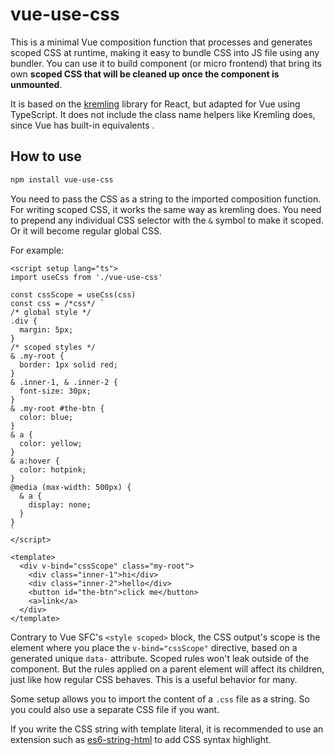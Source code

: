 # vue-use-css

This is a minimal Vue composition function that processes and generates scoped CSS at runtime, making it easy to bundle CSS into JS file using any bundler. You can use it to build component (or micro frontend) that bring its own **scoped CSS that will be cleaned up once the component is unmounted**.

It is based on the [kremling](https://github.com/CanopyTax/kremling) library for React, but adapted for Vue using TypeScript. It does not include the class name helpers like Kremling does, since Vue has built-in equivalents .

## How to use

```sh
npm install vue-use-css
```

You need to pass the CSS as a string to the imported composition function. For writing scoped CSS, it works the same way as kremling does. You need to prepend any individual CSS selector with the `&` symbol to make it scoped. Or it will become regular global CSS.

For example:

```vue
<script setup lang="ts">
import useCss from './vue-use-css'

const cssScope = useCss(css)
const css = /*css*/ `
/* global style */
.div {
  margin: 5px;
}
/* scoped styles */
& .my-root {
  border: 1px solid red;
}
& .inner-1, & .inner-2 {
  font-size: 30px;
}
& .my-root #the-btn {
  color: blue;
}
& a {
  color: yellow;
}
& a:hover {
  color: hotpink;
}
@media (max-width: 500px) {
  & a {
    display: none;
  }
}
`
</script>

<template>
  <div v-bind="cssScope" class="my-root">
    <div class="inner-1">hi</div>
    <div class="inner-2">hello</div>
    <button id="the-btn">click me</button>
    <a>link</a>
  </div>
</template>
```

Contrary to Vue SFC's `<style scoped>` block, the CSS output's scope is the element where you place the `v-bind="cssScope"` directive, based on a generated unique `data-` attribute. Scoped rules won't leak outside of the component. But the rules applied on a parent element will affect its children, just like how regular CSS behaves. This is a useful behavior for many.

Some setup allows you to import the content of a `.css` file as a string. So you could also use a separate CSS file if you want.

If you write the CSS string with template literal, it is recommended to use an extension such as [es6-string-html](https://marketplace.visualstudio.com/items?itemName=Tobermory.es6-string-html) to add CSS syntax highlight.
